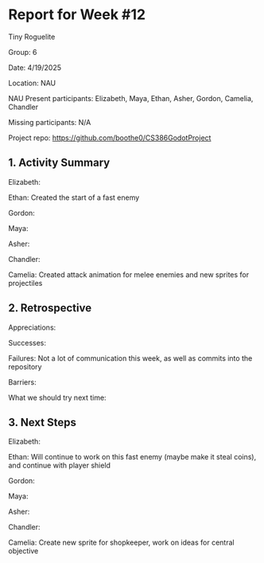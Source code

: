 # Report for Week #12

Tiny Roguelite

Group: 6

Date: 4/19/2025

Location: NAU

NAU Present participants: Elizabeth, Maya, Ethan, Asher, Gordon, Camelia, Chandler 

Missing participants: N/A

Project repo: https://github.com/boothe0/CS386GodotProject

## 1. Activity Summary
Elizabeth:

Ethan: Created the start of a fast enemy

Gordon:

Maya:

Asher:

Chandler:

Camelia: Created attack animation for melee enemies and new sprites for projectiles

## 2. Retrospective

Appreciations:

Successes: 

Failures: Not a lot of communication this week, as well as commits into the repository

Barriers:

What we should try next time:

## 3. Next Steps
Elizabeth:

Ethan: Will continue to work on this fast enemy (maybe make it steal coins), and continue with player shield

Gordon:

Maya:

Asher:

Chandler:

Camelia: Create new sprite for shopkeeper, work on ideas for central objective
